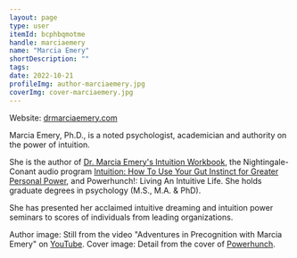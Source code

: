 ```yaml
---
layout: page
type: user
itemId: bcphbqmotme
handle: marciaemery
name: "Marcia Emery"
shortDescription: ""
tags:
date: 2022-10-21
profileImg: author-marciaemery.jpg
coverImg: cover-marciaemery.jpg
---
```


Website: [drmarciaemery.com](https://www.drmarciaemery.com/)

Marcia Emery, Ph.D., is a noted psychologist, academician and authority on the power of intuition.

She is the author of [Dr. Marcia Emery's Intuition Workbook](https://www.amazon.com.au/Dr-Marcia-Emerys-Intuition-Workbook/dp/0130916889), the Nightingale-Conant audio program [Intuition: How To Use Your Gut Instinct for Greater Personal Power](https://www.amazon.com/INTUITION-INSTINCT-GREATER-PERSONAL-POWER/dp/0671572911), and Powerhunch!: Living An Intuitive Life. She holds graduate degrees in psychology (M.S., M.A. & PhD).

She has presented her acclaimed intuitive dreaming and intuition power seminars to scores of individuals from leading organizations.

Author image: Still from the video "Adventures in Precognition with Marcia Emery" on [YouTube](https://www.youtube.com/watch?v=ttl_LxAMH4M). Cover image: Detail from the cover of [Powerhunch](https://www.amazon.com/INTUITION-INSTINCT-GREATER-PERSONAL-POWER/dp/0671572911).
